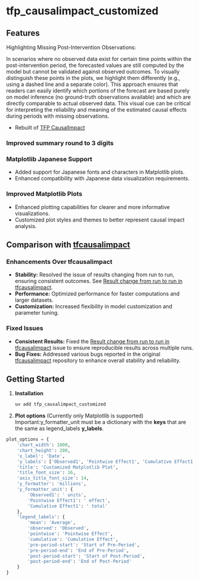 # tfp_causalimpact_customized

## Features


Highlighting Missing Post-Intervention Observations:

In scenarios where no observed data exist for certain time points within the post-intervention period, the forecasted values are still computed by the model but cannot be validated against observed outcomes. To visually distinguish these points in the plots, we highlight them differently (e.g., using a dashed line and a separate color). This approach ensures that readers can easily identify which portions of the forecast are based purely on model inference (no ground-truth observations available) and which are directly comparable to actual observed data. This visual cue can be critical for interpreting the reliability and meaning of the estimated causal effects during periods with missing observations.

- Rebuilt of [TFP CausalImpact](https://github.com/google/tfp-causalimpact)

### Improved summary round to 3 digits

### Matplotlib Japanese Support

- Added support for Japanese fonts and characters in Matplotlib plots.
- Enhanced compatibility with Japanese data visualization requirements.

### Improved Matplotlib Plots

- Enhanced plotting capabilities for clearer and more informative visualizations.
- Customized plot styles and themes to better represent causal impact analysis.

## Comparison with [tfcausalimpact](https://github.com/WillianFuks/tfcausalimpact)

### Enhancements Over tfcausalimpact

- **Stability:** Resolved the issue of results changing from run to run, ensuring consistent outcomes.
  See [Result change from run to run in tfcausalimpact](https://stackoverflow.com/questions/69257795/result-change-from-run-to-run-in-tfcausalimpact).
- **Performance:** Optimized performance for faster computations and larger datasets.
- **Customization:** Increased flexibility in model customization and parameter tuning.

### Fixed Issues

- **Consistent Results:** Fixed
  the [Result change from run to run in tfcausalimpact](https://stackoverflow.com/questions/69257795/result-change-from-run-to-run-in-tfcausalimpact)
  issue to ensure reproducible results across multiple runs.
- **Bug Fixes:** Addressed various bugs reported in the
  original [tfcausalimpact](https://github.com/WillianFuks/tfcausalimpact) repository to enhance overall stability and
  reliability.

## Getting Started

1. **Installation**
   ```bash
   uv add tfp_causalimpact_customized
   ```
2. **Plot options** (Currently only Matplotlib is supported)
   Important:y_formatter_unit must be a dictionary with the **keys** that are the same as legend_labels **y_labels**.

```python
plot_options = {
    'chart_width': 1000,
    'chart_height': 200,
    'x_label': 'Date',
    'y_labels': ['Observed1', 'Pointwise Effect1', 'Cumulative Effect1'],
    'title': 'Customized Matplotlib Plot',
    'title_font_size': 16,
    'axis_title_font_size': 14,
    'y_formatter': 'millions',
    'y_formatter_unit': {
        'Observed1': ' units',
        'Pointwise Effect1': ' effect',
        'Cumulative Effect1': ' total'
    },
    'legend_labels': {
        'mean': 'Average',
        'observed': 'Observed',
        'pointwise': 'Pointwise Effect',
        'cumulative': 'Cumulative Effect',
        'pre-period-start': 'Start of Pre-Period',
        'pre-period-end': 'End of Pre-Period',
        'post-period-start': 'Start of Post-Period',
        'post-period-end': 'End of Post-Period'
    }
}
   ```